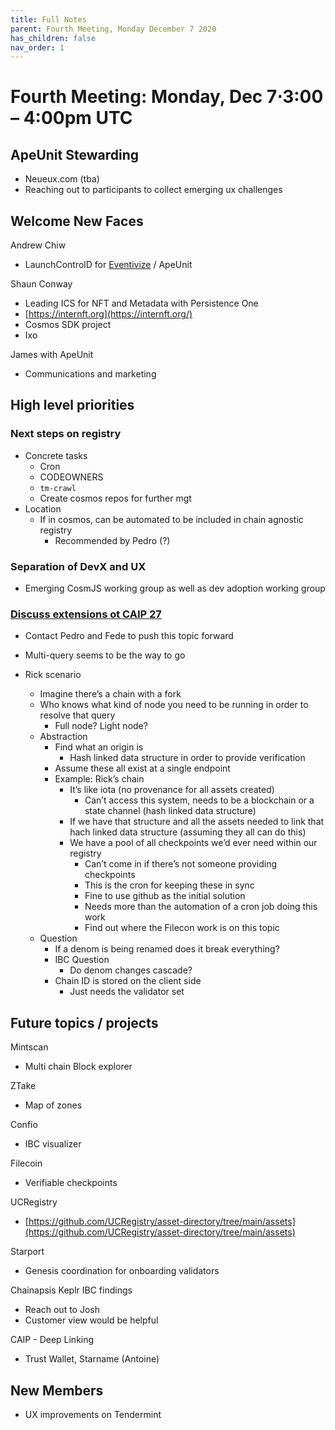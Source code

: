 ```yaml
---
title: Full Notes
parent: Fourth Meeting, Monday December 7 2020
has_children: false
nav_order: 1
---
```


# **Fourth Meeting: Monday, Dec 7⋅3:00 – 4:00pm UTC**

## ApeUnit Stewarding

- Neueux.com (tba)
- Reaching out to participants to collect emerging ux challenges

## Welcome New Faces

Andrew Chiw

- LaunchControlD for [Eventivize](https://eventivize.co/) / ApeUnit

Shaun Conway

- Leading ICS for NFT and Metadata with Persistence One
- [https://internft.org](https://internft.org/)
- Cosmos SDK project
- Ixo

James with ApeUnit

- Communications and marketing

## High level priorities

### Next steps on registry

- Concrete tasks
    - Cron
    - CODEOWNERS
    - `tm-crawl`
    - Create cosmos repos for further mgt
- Location
    - If in cosmos, can be automated to be included in chain agnostic registry
        - Recommended by Pedro (?)

### Separation of DevX and UX

- Emerging CosmJS working group as well as dev adoption working group

### [Discuss extensions ot CAIP 27](https://github.com/ChainAgnostic/CAIPs/issues/27)

- Contact Pedro and Fede to push this topic forward
- Multi-query seems to be the way to go

- Rick scenario
    - Imagine there’s a chain with a fork
    - Who knows what kind of node you need to be running in order to resolve that query
        - Full node? Light node?
    - Abstraction
        - Find what an origin is
            - Hash linked data structure in order to provide verification
        - Assume these all exist at a single endpoint
        - Example: Rick’s chain
            - It’s like iota (no provenance for all assets created)
                - Can’t access this system, needs to be a blockchain or a state channel (hash linked data structure)
            - If we have that structure and all the assets needed to link that hach linked data structure (assuming they all can do this)
            - We have a pool of all checkpoints we’d ever need within our registry
                - Can’t come in if there’s not someone providing checkpoints
                - This is the cron for keeping these in sync
                - Fine to use github as the initial solution
                - Needs more than the automation of a cron job doing this work
                - Find out where the Filecon work is on this topic
    - Question
        - If a denom is being renamed does it break everything?
        - IBC Question
            - Do denom changes cascade?
        - Chain ID is stored on the client side
            - Just needs the validator set

## Future topics / projects

Mintscan

- Multi chain Block explorer

ZTake

- Map of zones

Confio

- IBC visualizer

Filecoin

- Verifiable checkpoints

UCRegistry

- [https://github.com/UCRegistry/asset-directory/tree/main/assets](https://github.com/UCRegistry/asset-directory/tree/main/assets)

Starport

- Genesis coordination for onboarding validators

Chainapsis Keplr IBC findings

- Reach out to Josh
- Customer view would be helpful

CAIP - Deep Linking

- Trust Wallet, Starname (Antoine)

## New Members

- UX improvements on Tendermint